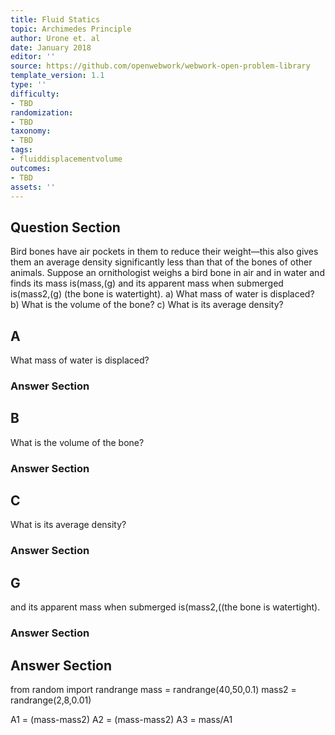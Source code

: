 ```yaml
---
title: Fluid Statics
topic: Archimedes Principle
author: Urone et. al
date: January 2018
editor: ''
source: https://github.com/openwebwork/webwork-open-problem-library
template_version: 1.1
type: ''
difficulty:
- TBD
randomization:
- TBD
taxonomy:
- TBD
tags:
- fluiddisplacementvolume
outcomes:
- TBD
assets: ''
---
```


## Question Section 

Bird bones have air pockets in them to reduce their weight—this also gives them an average density significantly less than that of the bones of other animals. Suppose an ornithologist weighs a bird bone in air and in water and finds its mass is(mass,(g) and its apparent mass when submerged is(mass2,(g) (the bone is watertight).
a) What mass of water is displaced?
b) What is the volume of the bone?
c) What is its average density?

## A
What mass of water is displaced?
### Answer Section
## B
What is the volume of the bone?
### Answer Section
## C
What is its average density?
### Answer Section
## G
and its apparent mass when submerged is(mass2,((the bone is watertight).
### Answer Section


## Answer Section

from random import randrange
mass = randrange(40,50,0.1)
mass2 = randrange(2,8,0.01)

A1 = (mass-mass2)
A2 = (mass-mass2)
A3 = mass/A1
